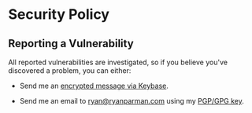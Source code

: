 # Security Policy

## Reporting a Vulnerability

All reported vulnerabilities are investigated, so if you believe you've discovered a problem, you can either:

* Send me an [encrypted message via Keybase](https://keybase.io/encrypt#skyzyx).

* Send me an email to <ryan@ryanparman.com> using my [PGP/GPG key](https://keybase.io/skyzyx/key.asc).
